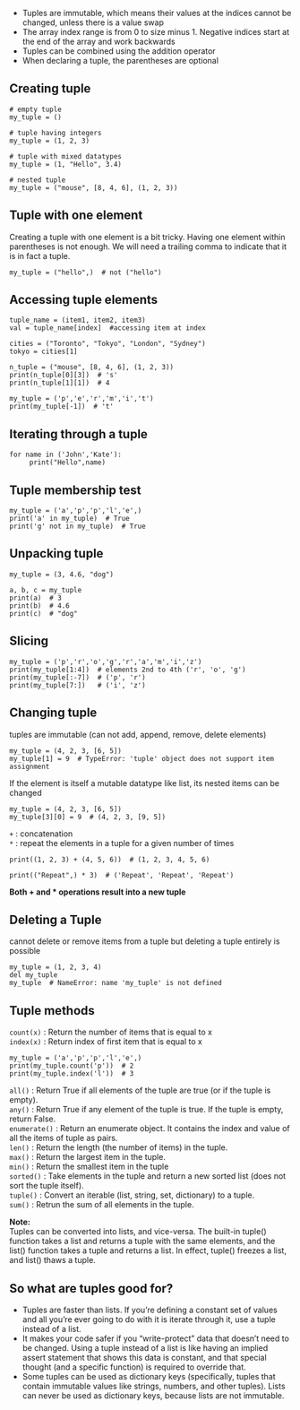 * Tuples are immutable, which means their values at the indices cannot be changed, unless there is a value swap
* The array index range is from 0 to size minus 1. Negative indices start at the end of the array and work backwards
* Tuples can be combined using the addition operator
* When declaring a tuple, the parentheses are optional

## Creating tuple
```
# empty tuple
my_tuple = ()

# tuple having integers
my_tuple = (1, 2, 3)

# tuple with mixed datatypes
my_tuple = (1, "Hello", 3.4)

# nested tuple
my_tuple = ("mouse", [8, 4, 6], (1, 2, 3))
```
## Tuple with one element
Creating a tuple with one element is a bit tricky. Having one element within parentheses is not enough. We will need a trailing comma to indicate that it is in fact a tuple.
```
my_tuple = ("hello",)  # not ("hello")
```

## Accessing tuple elements
```
tuple_name = (item1, item2, item3)
val = tuple_name[index]  #accessing item at index

cities = ("Toronto", "Tokyo", "London", "Sydney")
tokyo = cities[1]

n_tuple = ("mouse", [8, 4, 6], (1, 2, 3))
print(n_tuple[0][3])  # 's'
print(n_tuple[1][1])  # 4

my_tuple = ('p','e','r','m','i','t')
print(my_tuple[-1])  # 't'
```

## Iterating through a tuple
```
for name in ('John','Kate'):
     print("Hello",name) 
```

## Tuple membership test
```
my_tuple = ('a','p','p','l','e',)
print('a' in my_tuple)  # True
print('g' not in my_tuple)  # True
```

## Unpacking tuple
```
my_tuple = (3, 4.6, "dog")

a, b, c = my_tuple
print(a)  # 3
print(b)  # 4.6
print(c)  # "dog"
```

## Slicing
```
my_tuple = ('p','r','o','g','r','a','m','i','z')
print(my_tuple[1:4])  # elements 2nd to 4th ('r', 'o', 'g')
print(my_tuple[:-7])  # ('p', 'r')
print(my_tuple[7:])   # ('i', 'z')
```

## Changing tuple
tuples are immutable (can not add, append, remove, delete elements)
```
my_tuple = (4, 2, 3, [6, 5])  
my_tuple[1] = 9  # TypeError: 'tuple' object does not support item assignment
```
If the element is itself a mutable datatype like list, its nested items can be changed
```
my_tuple = (4, 2, 3, [6, 5])
my_tuple[3][0] = 9  # (4, 2, 3, [9, 5])
```
`+` : concatenation    
`*` : repeat the elements in a tuple for a given number of times
```
print((1, 2, 3) + (4, 5, 6))  # (1, 2, 3, 4, 5, 6)

print(("Repeat",) * 3)  # ('Repeat', 'Repeat', 'Repeat')
```
**Both + and * operations result into a new tuple**

## Deleting a Tuple
cannot delete or remove items from a tuple but deleting a tuple entirely is possible
```
my_tuple = (1, 2, 3, 4)
del my_tuple
my_tuple  # NameError: name 'my_tuple' is not defined
```
## Tuple methods
`count(x)` :	Return the number of items that is equal to x    
`index(x)` :	Return index of first item that is equal to x
```
my_tuple = ('a','p','p','l','e',)
print(my_tuple.count('p'))  # 2
print(my_tuple.index('l'))  # 3
```
`all()` : Return True if all elements of the tuple are true (or if the tuple is empty).   
`any()` : Return True if any element of the tuple is true. If the tuple is empty, return False.   
`enumerate()` : Return an enumerate object. It contains the index and value of all the items of tuple as pairs.   
`len()` : Return the length (the number of items) in the tuple.   
`max()` : Return the largest item in the tuple.   
`min()` : Return the smallest item in the tuple   
`sorted()` : Take elements in the tuple and return a new sorted list (does not sort the tuple itself).   
`tuple()` : Convert an iterable (list, string, set, dictionary) to a tuple.   
`sum()` : Retrun the sum of all elements in the tuple.

**Note:**    
Tuples can be converted into lists, and vice-versa. The built-in tuple() function takes a list and returns a tuple with the same elements, and the list() function takes a tuple and returns a list. In effect, tuple() freezes a list, and list() thaws a tuple.

## So what are tuples good for?
* Tuples are faster than lists. If you’re defining a constant set of values and all you’re ever going to do with it is iterate through it, use a tuple instead of a list.
* It makes your code safer if you “write-protect” data that doesn’t need to be changed. Using a tuple instead of a list is like having an implied assert statement that shows this data is constant, and that special thought (and a specific function) is required to override that.
* Some tuples can be used as dictionary keys (specifically, tuples that contain immutable values like strings, numbers, and other tuples). Lists can never be used as dictionary keys, because lists are not immutable.
